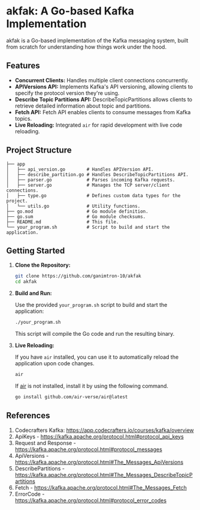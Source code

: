 # akfak: A Go-based Kafka Implementation

akfak is a Go-based implementation of the Kafka messaging system, built from scratch for understanding how things work under the hood.


## Features

* **Concurrent Clients:** Handles multiple client connections concurrently.
* **APIVersions API:** Implements Kafka's API versioning, allowing clients to specify the protocol version they're using.
* **Describe Topic Partitions API:** DescribeTopicPartitions allows clients to retrieve detailed information about topic and partitions.
* **Fetch API:** Fetch API enables clients to consume messages from Kafka topics.
* **Live Reloading:** Integrated `air` for rapid development with live code reloading.


## Project Structure

```
├── app
│   ├── api_version.go        # Handles APIVersion API.
│   ├── describe_partition.go # Handles DescribeTopicPartitions API.
│   ├── parser.go             # Parses incoming Kafka requests.
│   ├── server.go             # Manages the TCP server/client connections.
│   ├── type.go               # Defines custom data types for the project.
│   └── utils.go              # Utility functions.
├── go.mod                    # Go module definition.
├── go.sum                    # Go module checksums.
├── README.md                 # This file.
└── your_program.sh           # Script to build and start the application.
```


## Getting Started

1.  **Clone the Repository:**

    ```bash
    git clone https://github.com/ganimtron-10/akfak
    cd akfak
    ```

2.  **Build and Run:**

    Use the provided `your_program.sh` script to build and start the application:

    ```bash
    ./your_program.sh
    ```

    This script will compile the Go code and run the resulting binary.

3.  **Live Reloading:**

    If you have `air` installed, you can use it to automatically reload the application upon code changes.

    ```bash
    air
    ```

    If [air](https://github.com/air-verse/air) is not installed, install it by using the following command.

    ```bash
    go install github.com/air-verse/air@latest
    ```


## References

1.  Codecrafters Kafka: <https://app.codecrafters.io/courses/kafka/overview>
1.  ApiKeys - <https://kafka.apache.org/protocol.html#protocol_api_keys>
1.  Request and Response - <https://kafka.apache.org/protocol.html#protocol_messages>
1.  ApiVersions - <https://kafka.apache.org/protocol.html#The_Messages_ApiVersions>
1.  DescribePartitions - <https://kafka.apache.org/protocol.html#The_Messages_DescribeTopicPartitions>
1.  Fetch - <https://kafka.apache.org/protocol.html#The_Messages_Fetch>
1.  ErrorCode - <https://kafka.apache.org/protocol.html#protocol_error_codes>

